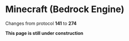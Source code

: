 # Minecraft (Bedrock Engine)

Changes from protocol **141** to **274**

__This page is still under construction__
